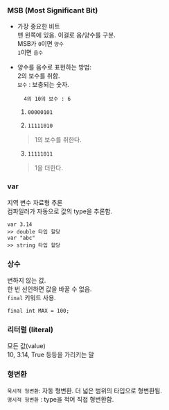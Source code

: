 ### MSB (Most Significant Bit)  
- 가장 중요한 비트  
맨 왼쪽에 있음. 이걸로 음/양수를 구분.  
MSB가 `0`이면 `양수`  
`1`이면 `음수`

- 양수를 음수로 표현하는 방법:  
2의 보수를 취함.  
`보수` : 보충되는 숫자.  

        4의 10의 보수 : 6

    1. `00000101`  
    
    2. `11111010`  
    > 1의 보수를 취한다.  
    3. `11111011`  
    > 1을 더한다.

### var   
지역 변수 자료형 추론  
컴파일러가 자동으로 값의 type을 추론함.  

    var 3.14  
    >> double 타입 할당
    var "abc"
    >> string 타입 할당

### 상수  
변하지 않는 값.  
한 번 선언하면 값을 바꿀 수 없음.  
`final` 키워드 사용.    

    final int MAX = 100;

### 리터럴 (literal)  
모든 값(value)  
10, 3.14, True 등등을 가리키는 말  

### 형변환  
`묵시적 형변환`: 자동 형변환. 더 넓은 범위의 타입으로 형변환됨.  
`명시적 형변환` : type을 적어 직접 형변환함.  

